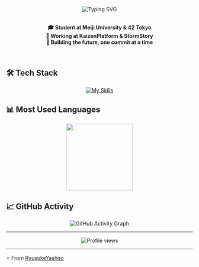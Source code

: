 <div align="center">
  <img src="https://readme-typing-svg.herokuapp.com?font=Fira+Code&weight=600&size=32&duration=2000&pause=1000&color=16A085&center=true&vCenter=true&width=600&lines=Hi+there!+%F0%9F%91%8B;I'm+RyusukeYashiro" alt="Typing SVG" />
</div>

<br/>

<div align="center">
  
**🎓 Student at Meiji University & 42 Tokyo**  
**💼 Working at KaizenPlatform & StormStory**  
**🚀 Building the future, one commit at a time**

</div>

<br/>

## 🛠️ Tech Stack

<div align="center">

[![My Skills](https://skillicons.dev/icons?i=js,ts,python,go,c,cpp,react,nextjs,nodejs,express,flutter,flask,postgresql,mysql,docker,aws,supabase,git&theme=dark)](https://skillicons.dev)

</div>

## 📊 Most Used Languages

<div align="center">
  <img height="180em" src="https://github-readme-stats.vercel.app/api/top-langs/?username=RyusukeYashiro&layout=compact&langs_count=8&theme=dark&hide_border=true&card_width=400&bg_color=0d1117&title_color=16A085&text_color=c9d1d9&icon_color=16A085"/>
</div>

## 📈 GitHub Activity

<div align="center">
  <img src="https://github-readme-activity-graph.vercel.app/graph?username=RyusukeYashiro&theme=github-compact&hide_border=true&area=true&color=16A085&point=16A085&line=16A085" alt="GitHub Activity Graph" />
</div>

---

<div align="center">
  <img src="https://komarev.com/ghpvc/?username=RyusukeYashiro&color=16A085&style=flat-square&label=Profile+Views" alt="Profile views" />
</div>

---

⭐️ From [RyusukeYashiro](https://github.com/RyusukeYashiro)
